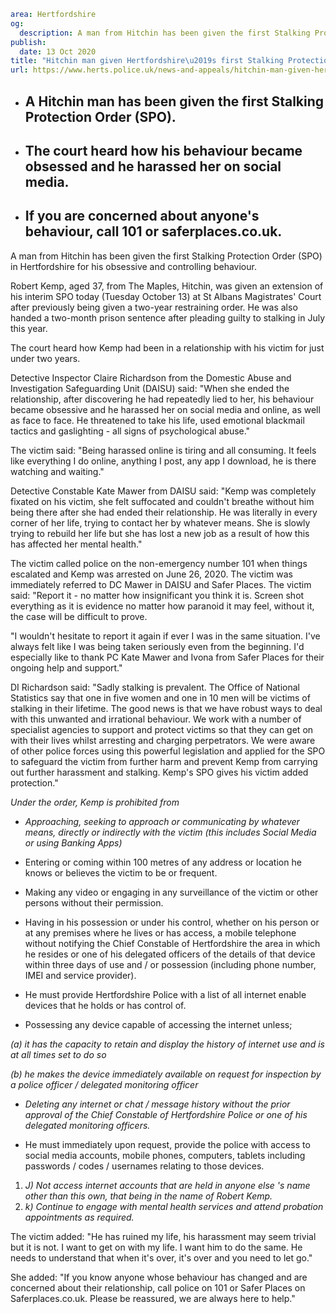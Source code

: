 ```yaml
area: Hertfordshire
og:
  description: A man from Hitchin has been given the first Stalking Protection Order (SPO) in Hertfordshire for his obsessive and controlling behaviour.
publish:
  date: 13 Oct 2020
title: "Hitchin man given Hertfordshire\u2019s first Stalking Protection Order"
url: https://www.herts.police.uk/news-and-appeals/hitchin-man-given-hertfordshires-first-stalking-protection-order-0739g
```

* ## A Hitchin man has been given the first Stalking Protection Order (SPO).

 * ## The court heard how his behaviour became obsessed and he harassed her on social media.

 * ## If you are concerned about anyone's behaviour, call 101 or saferplaces.co.uk.

A man from Hitchin has been given the first Stalking Protection Order (SPO) in Hertfordshire for his obsessive and controlling behaviour.

Robert Kemp, aged 37, from The Maples, Hitchin, was given an extension of his interim SPO today (Tuesday October 13) at St Albans Magistrates' Court after previously being given a two-year restraining order. He was also handed a two-month prison sentence after pleading guilty to stalking in July this year.

The court heard how Kemp had been in a relationship with his victim for just under two years.

Detective Inspector Claire Richardson from the Domestic Abuse and Investigation Safeguarding Unit (DAISU) said: "When she ended the relationship, after discovering he had repeatedly lied to her, his behaviour became obsessive and he harassed her on social media and online, as well as face to face. He threatened to take his life, used emotional blackmail tactics and gaslighting - all signs of psychological abuse."

The victim said: "Being harassed online is tiring and all consuming. It feels like everything I do online, anything I post, any app I download, he is there watching and waiting."

Detective Constable Kate Mawer from DAISU said: "Kemp was completely fixated on his victim, she felt suffocated and couldn't breathe without him being there after she had ended their relationship. He was literally in every corner of her life, trying to contact her by whatever means. She is slowly trying to rebuild her life but she has lost a new job as a result of how this has affected her mental health."

The victim called police on the non-emergency number 101 when things escalated and Kemp was arrested on June 26, 2020. The victim was immediately referred to DC Mawer in DAISU and Safer Places. The victim said: "Report it - no matter how insignificant you think it is. Screen shot everything as it is evidence no matter how paranoid it may feel, without it, the case will be difficult to prove.

"I wouldn't hesitate to report it again if ever I was in the same situation. I've always felt like I was being taken seriously even from the beginning. I'd especially like to thank PC Kate Mawer and Ivona from Safer Places for their ongoing help and support."

DI Richardson said: "Sadly stalking is prevalent. The Office of National Statistics say that one in five women and one in 10 men will be victims of stalking in their lifetime. The good news is that we have robust ways to deal with this unwanted and irrational behaviour. We work with a number of specialist agencies to support and protect victims so that they can get on with their lives whilst arresting and charging perpetrators. We were aware of other police forces using this powerful legislation and applied for the SPO to safeguard the victim from further harm and prevent Kemp from carrying out further harassment and stalking. Kemp's SPO gives his victim added protection."

_Under the order, Kemp is prohibited from_

 * _Approaching, seeking to approach or communicating by whatever means, directly or indirectly with the victim (this includes Social Media or using Banking Apps)_

 * Entering or coming within 100 metres of any address or location he knows or believes the victim to be or frequent.

 * Making any video or engaging in any surveillance of the victim or other persons without their permission.

 * Having in his possession or under his control, whether on his person or at any premises where he lives or has access, a mobile telephone without notifying the Chief Constable of Hertfordshire the area in which he resides or one of his delegated officers of the details of that device within three days of use and / or possession (including phone number, IMEI and service provider).

 * He must provide Hertfordshire Police with a list of all internet enable devices that he holds or has control of.

 * Possessing any device capable of accessing the internet unless;

_(a) it has the capacity to retain and display the history of internet use and is at all times set to do so_

_(b) he makes the device immediately available on request for inspection by a police officer / delegated monitoring officer_

 * _Deleting any internet or chat / message history without the prior approval of the Chief Constable of Hertfordshire Police or one of his delegated monitoring officers._

 * He must immediately upon request, provide the police with access to social media accounts, mobile phones, computers, tablets including passwords / codes / usernames relating to those devices.

 1. _J) Not access internet accounts that are held in anyone else 's name other than this own, that being in the name of Robert Kemp._
 2. _k) Continue to engage with mental health services and attend probation appointments as required._

The victim added: "He has ruined my life, his harassment may seem trivial but it is not. I want to get on with my life. I want him to do the same. He needs to understand that when it's over, it's over and you need to let go."

She added: "If you know anyone whose behaviour has changed and are concerned about their relationship, call police on 101 or Safer Places on Saferplaces.co.uk. Please be reassured, we are always here to help."
